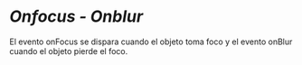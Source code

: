 # *Onfocus - Onblur*

El evento onFocus se dispara cuando el objeto toma foco y el evento onBlur cuando el objeto pierde el foco.